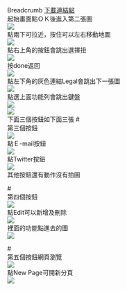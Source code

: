 Breadcrumb
[下載連結點](https://developer.apple.com/library/ios/samplecode/Breadcrumb/Introduction/Intro.html#//apple_ref/doc/uid/DTS40010048)<br>
起始畫面點ＯＫ後進入第二張圖
<br><img src="pic1.png"><br>
點兩下可拉近，按住可以左右移動地圖
<br><img src="pic2.png"><br>
點右上角的按鈕會跳出選擇扭
<br><img src="pic3.png"><br>
按done返回
<br><img src="pic2.png"><br>
點左下角的灰色連結Legal會跳出下一張圖
<br><img src="pic4.png">
<br>點選上面功能列會跳出鍵盤
<br><img src="pic11.png">
<br><img src="pic12.png">
<br>下面三個按鈕如下面三張
#<br>第三個按鈕
<br><img src="pic5.png">
<br>點Ｅ-mail按鈕
<br><img src="pic13.png">
<br>點Twitter按鈕
<br><img src="pic14.png">
<br>其他按鈕還有動作沒有拍圖

#<br>第四個按鈕
<br><img src="pic6.png">
<br>點Edit可以新增及刪除
<br><img src="pic7.png">
<br>裡面的功能點進去的圖
<br><img src="pic8.png">

#<br>第五個按鈕網頁瀏覽
<br><img src="pic10.png">
<br>點New Page可開新分頁
<br><img src="pic9.png">






